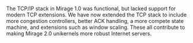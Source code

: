 The TCP/IP stack in Mirage 1.0 was functional, but lacked support for modern
TCP extensions.  We have now extended the TCP stack to include more congestion
controllers, better ACK handling, a more compete state machine, and extensions
such as window scaling.  These all contribute to making Mirage 2.0 unikernels
more robust Internet servers.
